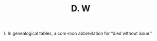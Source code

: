 ---
title: D. W
letter: D
permalink: "/definitions/bld-d-w.html"
body: I. In genealogical tables, a com-mon abbrevlation for “died wlthout issue.”
published_at: '2018-07-07'
source: Black's Law Dictionary 2nd Ed (1910)
layout: post
---